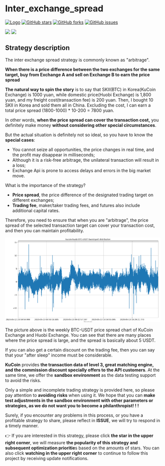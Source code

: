 # Inter_exchange_spread

[![Logo](https://img.shields.io/badge/KuCoin-KuMex-yellowgreen?style=flat-square)](https://github.com/Kucoin-academy/Guide)
[![GitHub stars](https://img.shields.io/github/stars/Kucoin-academy/inter-exchange-spread.svg?label=Stars&style=flat-square)](https://github.com/Kucoin-academy/inter-exchange-spread)
[![GitHub forks](https://img.shields.io/github/forks/Kucoin-academy/inter-exchange-spread.svg?label=Fork&style=flat-square)](https://github.com/Kucoin-academy/inter-exchange-spread)
[![GitHub issues](https://img.shields.io/github/issues/Kucoin-academy/inter-exchange-spread.svg?label=Issue&style=flat-square)](https://github.com/Kucoin-academy/inter-exchange-spread/issues)

[![](https://img.shields.io/badge/lang-English-informational.svg?longCache=true&style=flat-square)](README.md)
[![](https://img.shields.io/badge/lang-Chinese-red.svg?longCache=true&style=flat-square)](README_CN.md)

## Strategy description

The inter exchange spread strategy is commonly known as "arbitrage".

**When there is a price difference between the two exchanges for the same target, buy from Exchange A and sell on Exchange B to earn the price spread**

**The natural way to spin the story** is to say that SKII(BTC) in Korea(KuCoin Exchange) is 1000 yuan, while domestic price(Huobi Exchange) is 1,800 yuan, and my freight cost(transaction fee) is 200 yuan. Then, I bought 10 SKII in Korea and sold them all in China. Excluding the cost, I can earn a total price spread (1800-1000) * 10-200 = 7800 yuan.

In other words, **when the price spread can cover the transaction cost,** you definitely make money **without considering other special circumstances**.

But the actual situation is definitely not so ideal, so you have to know the **special cases**:

* You cannot seize all opportunities, the price changes in real time, and the profit may disappear in milliseconds;
* Although it is a risk-free arbitrage, the unilateral transaction will result in a loss;
* Exchange Api is prone to access delays and errors in the big market move.

What is the importance of the strategy?

* **Price spread**, the price difference of the designated trading target on different exchanges;
* **Trading fee**, maker/taker trading fees, and futures also include additional capital rates.

Therefore, you need to ensure that when you are "arbitrage", the price spread of the selected transaction target can cover your transaction cost, and then you can maintain profitability.

<img src="./img/spread_huobi.jpg" style="zoom:60%;" />

The picture above is the weekly BTC-USDT price spread chart of KuCoin Exchange and Huobi Exchange. You can see that there are many places where the price spread is large, and the spread is basically about 5 USDT.

If you can also get a certain discount on the trading fee, then you can say that your "after sleep" income must be considerable.

**KuCoin** provides **the transaction data of level 3, great matching engine, and the commission discount specially offers to the API customers**. At the same time, we offer the **sandbox environment** as the data testing support to avoid the risks.

Only a simple and incomplete trading strategy is provided here, so please pay attention to **avoiding risks** when using it. We hope that you can **make test adjustments in the sandbox environment with other parameters or strategies,  as we do not want you to become a philanthropist! ! !**

Surely, if you encounter any problems in this process, or you have a profitable strategy to share, please reflect in **ISSUE**, we will try to respond in a timely manner. 

:point_right: If you are interested in this strategy, please click **the star in the upper right corner**, we will  measure **the popularity of this strategy and subsequent optimization prioritie**s based on the amounts of stars. You can also click **watching in the upper right corner** to continue to follow this project by receiving update notifications. 

